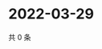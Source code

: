 # 2022-03-29

共 0 条

<!-- BEGIN WEIBO -->
<!-- 最后更新时间 Tue Mar 29 2022 15:01:22 GMT+0800 (China Standard Time) -->

<!-- END WEIBO -->
